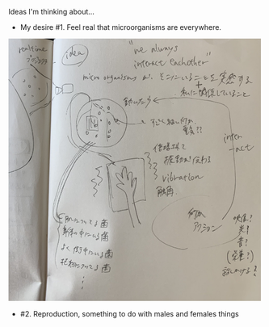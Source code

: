 
Ideas I'm thinking about...

- My desire #1. Feel real that microorganisms are everywhere.
<img width="500" alt="img" src="images/IMG_3605.jpeg">

- #2. Reproduction, something to do with males and females things

